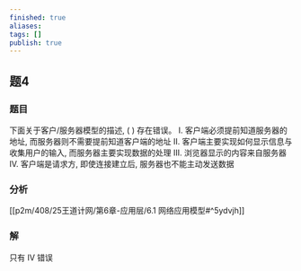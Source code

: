 ```yaml
---
finished: true
aliases: 
tags: []
publish: true
---
```

## 题4
### 题目
下面关于客户/服务器模型的描述, ( ) 存在错误。
I. 客户端必须提前知道服务器的地址, 而服务器则不需要提前知道客户端的地址
II. 客户端主要实现如何显示信息与收集用户的输入, 而服务器主要实现数据的处理
III. 浏览器显示的内容来自服务器
IV. 客户端是请求方, 即使连接建立后, 服务器也不能主动发送数据
### 分析
[[p2m/408/25王道计网/第6章-应用层/6.1 网络应用模型#^5ydvjh]]
### 解
只有 IV 错误
